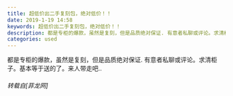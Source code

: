 ```yaml
---
title: 超低价出二手复刻包，绝对低价！！
date: 2019-1-19 14:58
keywords: 超低价出二手复刻包，绝对低价！！
description: 都是专柜的爆款，虽然是复刻，但是品质绝对保证. 有意者私聊或评论。求清柜子。基本等于送的了。来人带走吧..
categories: used
---
```

<td class="t_f" id="postmessage_2740503">

都是专柜的爆款，虽然是复刻，但是品质绝对保证. 有意者私聊或评论。求清柜子。基本等于送的了。来人带走吧..</td>
###### 转载自[菲龙网]